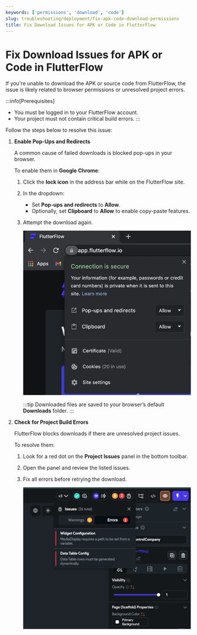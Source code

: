 ```yaml
---
keywords: ['permissions', 'download', 'code']
slug: troubleshooting/deployment/fix-apk-code-download-permissions
title: Fix Download Issues for APK or Code in FlutterFlow
---
```


# Fix Download Issues for APK or Code in FlutterFlow

If you're unable to download the APK or source code from FlutterFlow, the issue is likely related to browser permissions or unresolved project errors.

:::info[Prerequisites]
- You must be logged in to your FlutterFlow account.
- Your project must not contain critical build errors.
:::

Follow the steps below to resolve this issue:

1. **Enable Pop-Ups and Redirects**

   A common cause of failed downloads is blocked pop-ups in your browser.

   To enable them in **Google Chrome**:

      1. Click the **lock icon** in the address bar while on the FlutterFlow site.
      
      2. In the dropdown:
         - Set **Pop-ups and redirects** to **Allow**.
         - Optionally, set **Clipboard** to **Allow** to enable copy-paste features.
      
      3. Attempt the download again.

         ![](../assets/20250430121527145863.png)

         :::tip
         Downloaded files are saved to your browser’s default **Downloads** folder.
         :::

2. **Check for Project Build Errors**

   FlutterFlow blocks downloads if there are unresolved project issues.

   To resolve them:

      1. Look for a red dot on the **Project Issues** panel in the bottom toolbar.
      2. Open the panel and review the listed issues.
      3. Fix all errors before retrying the download.

         ![](../assets/20250430121527462964.png)
